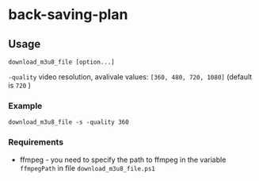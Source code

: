 # back-saving-plan

## Usage

    download_m3u8_file [option...]

`-quality` video resolution, avalivale values: `[360, 480, 720, 1080]` (default is `720` ) 

### Example

`download_m3u8_file -s -quality 360`

### Requirements

- ffmpeg - you need to specify the path to ffmpeg in the variable `ffmpegPath` in file `download_m3u8_file.ps1`
